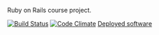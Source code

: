 Ruby on Rails course project.

[![Build Status](https://travis-ci.org/tahuomo/rails-wad.png)](https://travis-ci.org/tahuomo/rails-wad)
[![Code Climate](https://codeclimate.com/github/tahuomo/rails-wad.png)](https://codeclimate.com/github/tahuomo/rails-wad)
[Deployed software](www.serene-dusk-6292.herokuapp.com)

